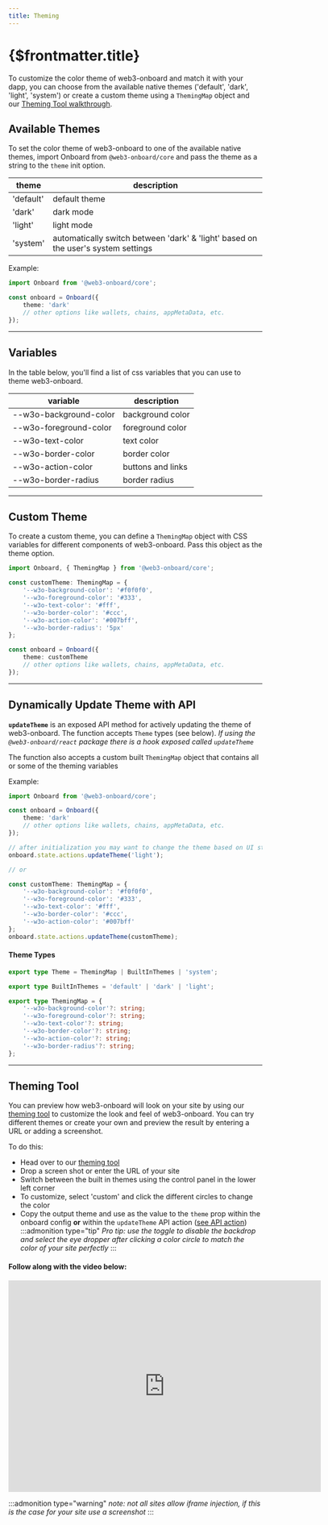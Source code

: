 ```yaml
---
title: Theming
---
```


# {$frontmatter.title}

To customize the color theme of web3-onboard and match it with your dapp, you can choose from the available native themes ('default', 'dark', 'light', 'system') or create a custom theme using a `ThemingMap` object and our [Theming Tool walkthrough](#theming-tool).

## Available Themes

To set the color theme of web3-onboard to one of the available native themes, import Onboard from `@web3-onboard/core` and pass the theme as a string to the `theme` init option.

| theme     | description                                                                       |
| --------- | --------------------------------------------------------------------------------- |
| 'default' | default theme                                                                     |
| 'dark'    | dark mode                                                                         |
| 'light'   | light mode                                                                        |
| 'system'  | automatically switch between 'dark' & 'light' based on the user's system settings |

Example:

```typescript
import Onboard from '@web3-onboard/core';

const onboard = Onboard({
	theme: 'dark'
	// other options like wallets, chains, appMetaData, etc.
});
```

---

## Variables

In the table below, you'll find a list of css variables that you can use to theme web3-onboard.

| variable               | description       |
| ---------------------- | ----------------- |
| --w3o-background-color | background color  |
| --w3o-foreground-color | foreground color  |
| --w3o-text-color       | text color        |
| --w3o-border-color     | border color      |
| --w3o-action-color     | buttons and links |
| --w3o-border-radius    | border radius     |

---

## Custom Theme

To create a custom theme, you can define a `ThemingMap` object with CSS variables for different components of web3-onboard. Pass this object as the theme option.

```typescript copy
import Onboard, { ThemingMap } from '@web3-onboard/core';

const customTheme: ThemingMap = {
	'--w3o-background-color': '#f0f0f0',
	'--w3o-foreground-color': '#333',
	'--w3o-text-color': '#fff',
	'--w3o-border-color': '#ccc',
	'--w3o-action-color': '#007bff',
	'--w3o-border-radius': '5px'
};

const onboard = Onboard({
	theme: customTheme
	// other options like wallets, chains, appMetaData, etc.
});
```

---

## Dynamically Update Theme with API

**`updateTheme`** is an exposed API method for actively updating the theme of web3-onboard. The function accepts `Theme` types (see below).
_If using the `@web3-onboard/react` package there is a hook exposed called `updateTheme`_

The function also accepts a custom built `ThemingMap` object that contains all or some of the theming variables

Example:

```typescript copy
import Onboard from '@web3-onboard/core';

const onboard = Onboard({
	theme: 'dark'
	// other options like wallets, chains, appMetaData, etc.
});

// after initialization you may want to change the theme based on UI state
onboard.state.actions.updateTheme('light');

// or

const customTheme: ThemingMap = {
	'--w3o-background-color': '#f0f0f0',
	'--w3o-foreground-color': '#333',
	'--w3o-text-color': '#fff',
	'--w3o-border-color': '#ccc',
	'--w3o-action-color': '#007bff'
};
onboard.state.actions.updateTheme(customTheme);
```

#### Theme Types

```typescript
export type Theme = ThemingMap | BuiltInThemes | 'system';

export type BuiltInThemes = 'default' | 'dark' | 'light';

export type ThemingMap = {
	'--w3o-background-color'?: string;
	'--w3o-foreground-color'?: string;
	'--w3o-text-color'?: string;
	'--w3o-border-color'?: string;
	'--w3o-action-color'?: string;
	'--w3o-border-radius'?: string;
};
```

---

## Theming Tool

You can preview how web3-onboard will look on your site by using our [theming tool](/theming-tool) to customize the look and feel of web3-onboard. You can try different themes or create your own and preview the result by entering a URL or adding a screenshot.

To do this:

- Head over to our [theming tool](/theming-tool)
- Drop a screen shot or enter the URL of your site
- Switch between the built in themes using the control panel in the lower left corner
- To customize, select 'custom' and click the different circles to change the color
- Copy the output theme and use as the value to the `theme` prop within the onboard config **or** within the `updateTheme` API action ([see API action](#dynamically-update-theme-with-api))
  :::admonition type="tip"
  _Pro tip: use the toggle to disable the backdrop and select the eye dropper after clicking a color circle to match the color of your site perfectly_
  :::

#### Follow along with the video below:

<iframe width="620" height="420" src="https://www.youtube.com/embed/UsBdlQpb_kA" title="YouTube video player" frameborder="0" allow="accelerometer; autoplay; clipboard-write; encrypted-media; gyroscope; picture-in-picture; web-share" allowfullscreen></iframe>

:::admonition type="warning"
_note: not all sites allow iframe injection, if this is the case for your site use a screenshot_
:::
